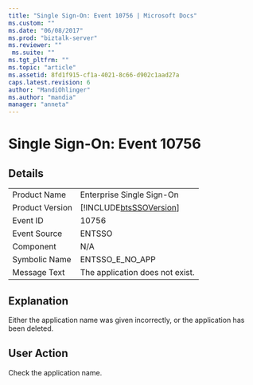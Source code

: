 ```yaml
---
title: "Single Sign-On: Event 10756 | Microsoft Docs"
ms.custom: ""
ms.date: "06/08/2017"
ms.prod: "biztalk-server"
ms.reviewer: ""
 ms.suite: ""
ms.tgt_pltfrm: ""
ms.topic: "article"
ms.assetid: 8fd1f915-cf1a-4021-8c66-d902c1aad27a
caps.latest.revision: 6
author: "MandiOhlinger"
ms.author: "mandia"
manager: "anneta"
---
```

# Single Sign-On: Event 10756
## Details  
  
|||  
|-|-|  
|Product Name|Enterprise Single Sign-On|  
|Product Version|[!INCLUDE[btsSSOVersion](../includes/btsssoversion-md.md)]|  
|Event ID|10756|  
|Event Source|ENTSSO|  
|Component|N/A|  
|Symbolic Name|ENTSSO_E_NO_APP|  
|Message Text|The application does not exist.|  
  
## Explanation  
 Either the application name was given incorrectly, or the application has been deleted.  
  
## User Action  
 Check the application name.